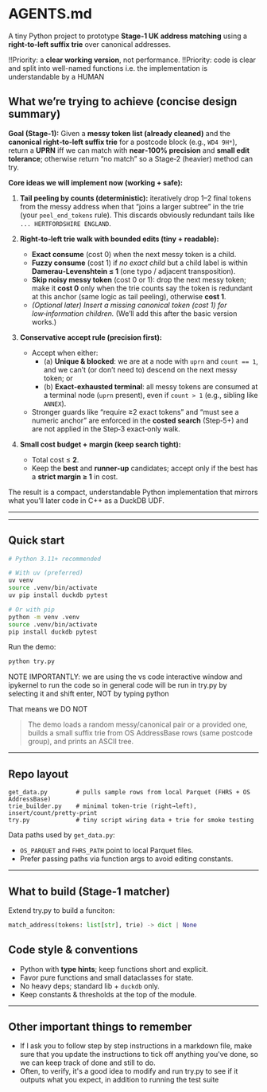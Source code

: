 # AGENTS.md

A tiny Python project to prototype **Stage-1 UK address matching** using a **right-to-left suffix trie** over canonical addresses.

!!Priority: a **clear working version**, not performance.
!!Priority: code is clear and split into well-named functions i.e. the implementation is understandable by a HUMAN



## What we’re trying to achieve (concise design summary)

**Goal (Stage‑1):** Given a **messy token list (already cleaned)** and the **canonical right‑to‑left suffix trie** for a postcode block (e.g., `WD4 9H*`), return a **UPRN** iff we can match with **near‑100% precision** and **small edit tolerance**; otherwise return “no match” so a Stage‑2 (heavier) method can try.

**Core ideas we will implement now (working + safe):**

1. **Tail peeling by counts (deterministic):** iteratively drop 1–2 final tokens from the messy address when that “joins a larger subtree” in the trie (your `peel_end_tokens` rule). This discards obviously redundant tails like `... HERTFORDSHIRE ENGLAND`.

2. **Right‑to‑left trie walk with bounded edits (tiny + readable):**

   * **Exact consume** (cost 0) when the next messy token is a child.
   * **Fuzzy consume** (cost 1) if *no exact child* but a child label is within **Damerau‑Levenshtein ≤ 1** (one typo / adjacent transposition).
   * **Skip noisy messy token** (cost 0 or 1): drop the next messy token; make it **cost 0** only when the trie counts say the token is redundant at this anchor (same logic as tail peeling), otherwise **cost 1**.
   * *(Optional later) Insert a missing canonical token (cost 1) for low‑information children.* (We’ll add this after the basic version works.)

3. **Conservative accept rule (precision first):**

   * Accept when either:
     - (a) **Unique & blocked**: we are at a node with `uprn` and `count == 1`, and we can’t (or don’t need to) descend on the next messy token; or
     - (b) **Exact‑exhausted terminal**: all messy tokens are consumed at a terminal node (`uprn` present), even if `count > 1` (e.g., sibling like `ANNEX`).
   * Stronger guards like “require ≥2 exact tokens” and “must see a numeric anchor” are enforced in the **costed search** (Step‑5+) and are not applied in the Step‑3 exact‑only walk.

4. **Small cost budget + margin (keep search tight):**

   * Total cost ≤ **2**.
   * Keep the **best** and **runner‑up** candidates; accept only if the best has a **strict margin ≥ 1** in cost.

The result is a compact, understandable Python implementation that mirrors what you’ll later code in C++ as a DuckDB UDF.

---

---

## Quick start

```bash
# Python 3.11+ recommended

# With uv (preferred)
uv venv
source .venv/bin/activate
uv pip install duckdb pytest

# Or with pip
python -m venv .venv
source .venv/bin/activate
pip install duckdb pytest
```

Run the demo:

```bash
python try.py
```

NOTE IMPORTANTLY:  we are using the vs code interactive window and ipykernel to run the code so in general code will be run in try.py by selecting it and shift enter, NOT by typing python

That means we DO NOT

> The demo loads a random messy/canonical pair or a provided one, builds a small suffix trie from OS AddressBase rows (same postcode group), and prints an ASCII tree.

---

## Repo layout

```
get_data.py        # pulls sample rows from local Parquet (FHRS + OS AddressBase)
trie_builder.py    # minimal token-trie (right→left), insert/count/pretty-print
try.py             # tiny script wiring data + trie for smoke testing
```

Data paths used by `get_data.py`:

* `OS_PARQUET` and `FHRS_PATH` point to local Parquet files.
* Prefer passing paths via function args to avoid editing constants.

---

## What to build (Stage-1 matcher)

Extend  try.py to build a funciton:

```python
match_address(tokens: list[str], trie) -> dict | None
```



## Code style & conventions

* Python with **type hints**; keep functions short and explicit.
* Favor pure functions and small dataclasses for state.
* No heavy deps; standard lib + `duckdb` only.
* Keep constants & thresholds at the top of the module.

---

## Other important things to remember

* If I ask you to follow step by step instructions in a markdown file, make sure that you update the instructions to tick off anything you've done, so we can keep track of done and still to do.
* Often, to verify, it's a good idea to modify and run try.py to see if it outputs what you expect, in addition to running the test suite